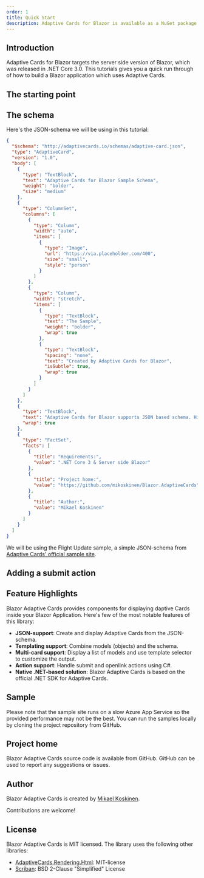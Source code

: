 ```yaml
---
order: 1
title: Quick Start
description: Adaptive Cards for Blazor is available as a NuGet package. This tutorial shows you can get started with the library.
---
```


## Introduction

Adaptive Cards for Blazor targets the server side version of Blazor, which was released in .NET Core 3.0. This tutorials gives you a quick run through of how to build a Blazor application which uses Adaptive Cards.

## The starting point

## The schema

Here's the JSON-schema we will be using in this tutorial:

```json {.line-numbers}
{
  "$schema": "http://adaptivecards.io/schemas/adaptive-card.json",
  "type": "AdaptiveCard",
  "version": "1.0",
  "body": [
    {
      "type": "TextBlock",
      "text": "Adaptive Cards for Blazor Sample Schema",
      "weight": "bolder",
      "size": "medium"
    },
    {
      "type": "ColumnSet",
      "columns": [
        {
          "type": "Column",
          "width": "auto",
          "items": [
            {
              "type": "Image",
              "url": "https://via.placeholder.com/400",
              "size": "small",
              "style": "person"
            }
          ]
        },
        {
          "type": "Column",
          "width": "stretch",
          "items": [
            {
              "type": "TextBlock",
              "text": "The Sample",
              "weight": "bolder",
              "wrap": true
            },
            {
              "type": "TextBlock",
              "spacing": "none",
              "text": "Created by Adaptive Cards for Blazor",
              "isSubtle": true,
              "wrap": true
            }
          ]
        }
      ]
    },
    {
      "type": "TextBlock",
      "text": "Adaptive Cards for Blazor supports JSON based schema. Highlights of its functionality include built-in support for templates and for card collections.",
      "wrap": true
    },
    {
      "type": "FactSet",
      "facts": [
        {
          "title": "Requirements:",
          "value": ".NET Core 3 & Server side Blazor"
        },
        {
          "title": "Project home:",
          "value": "https://github.com/mikoskinen/Blazor.AdaptiveCards"
        },
        {
          "title": "Author:",
          "value": "Mikael Koskinen"
        }
      ]
    }
  ]
}

```

We will be using the Flight Update sample, a simple JSON-schema from [Adaptive Cards' official sample site](https://adaptivecards.io/samples/). 


## Adding a submit action
## Feature Highlights

Blazor Adaptive Cards provides components for displaying daptive Cards inside your Blazor Application. Here's few of the most notable features of this library:

* **JSON-support**: Create and display Adaptive Cards from the JSON-schema.
* **Templating support**: Combine models (objects) and the schema.
* **Multi-card support**: Display a list of models and use template selector to customize the output.
* **Action support**: Handle submit and openlink actions using C#.
* **Native .NET-based solution**: Blazor Adaptive Cards is based on the official .NET SDK for Adaptive Cards. 

## Sample

Please note that the sample site runs on a slow Azure App Service so the provided performance may not be the best. You can run the samples locally by cloning the project repository from GitHub.

## Project home

Blazor Adaptive Cards source code is available from GitHub. GitHub can be used to report any suggestions or issues.

## Author

Blazor Adaptive Cards is created by [Mikael Koskinen](https://mikaelkoskinen.net).

Contributions are welcome!

## License

Blazor Adaptive Cards is MIT licensed. The library uses the following other libraries:

* [AdaptiveCards.Rendering.Html](https://www.nuget.org/packages/AdaptiveCards.Rendering.Html): MIT-license
* [Scriban](https://www.nuget.org/packages/Scriban/): BSD 2-Clause "Simplified" License